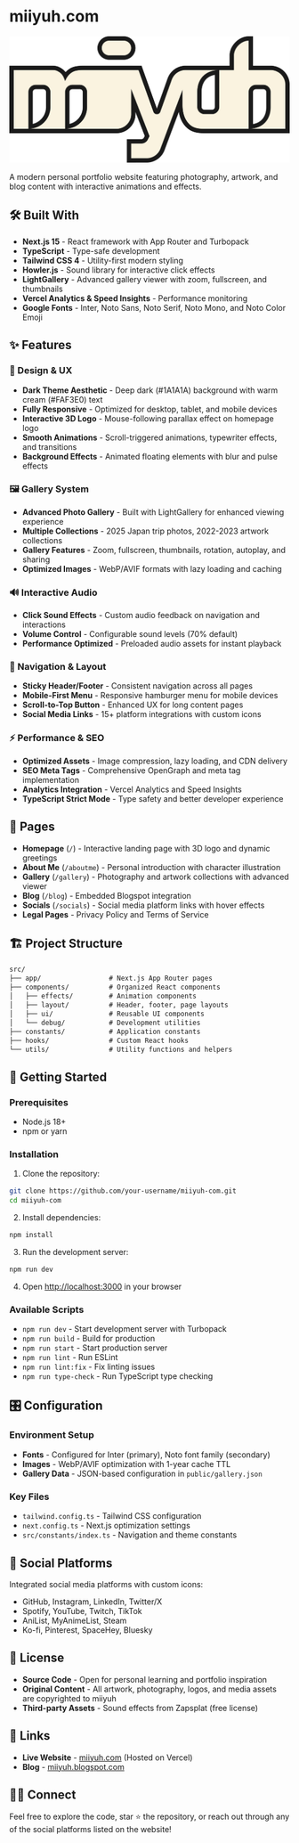 # miiyuh.com

![miiyuh.com logo](public/assets/img/logo_miiyuh_v4-white_with-border.png)

A modern personal portfolio website featuring photography, artwork, and blog content with interactive animations and effects.

## 🛠 Built With

- **Next.js 15** - React framework with App Router and Turbopack
- **TypeScript** - Type-safe development
- **Tailwind CSS 4** - Utility-first modern styling
- **Howler.js** - Sound library for interactive click effects
- **LightGallery** - Advanced gallery viewer with zoom, fullscreen, and thumbnails
- **Vercel Analytics & Speed Insights** - Performance monitoring
- **Google Fonts** - Inter, Noto Sans, Noto Serif, Noto Mono, and Noto Color Emoji

## ✨ Features

### 🎨 Design & UX

- **Dark Theme Aesthetic** - Deep dark (#1A1A1A) background with warm cream (#FAF3E0) text
- **Fully Responsive** - Optimized for desktop, tablet, and mobile devices
- **Interactive 3D Logo** - Mouse-following parallax effect on homepage logo
- **Smooth Animations** - Scroll-triggered animations, typewriter effects, and transitions
- **Background Effects** - Animated floating elements with blur and pulse effects

### 🖼️ Gallery System

- **Advanced Photo Gallery** - Built with LightGallery for enhanced viewing experience
- **Multiple Collections** - 2025 Japan trip photos, 2022-2023 artwork collections
- **Gallery Features** - Zoom, fullscreen, thumbnails, rotation, autoplay, and sharing
- **Optimized Images** - WebP/AVIF formats with lazy loading and caching

### 🔊 Interactive Audio

- **Click Sound Effects** - Custom audio feedback on navigation and interactions
- **Volume Control** - Configurable sound levels (70% default)
- **Performance Optimized** - Preloaded audio assets for instant playback

### 🧭 Navigation & Layout

- **Sticky Header/Footer** - Consistent navigation across all pages
- **Mobile-First Menu** - Responsive hamburger menu for mobile devices
- **Scroll-to-Top Button** - Enhanced UX for long content pages
- **Social Media Links** - 15+ platform integrations with custom icons

### ⚡ Performance & SEO

- **Optimized Assets** - Image compression, lazy loading, and CDN delivery
- **SEO Meta Tags** - Comprehensive OpenGraph and meta tag implementation
- **Analytics Integration** - Vercel Analytics and Speed Insights
- **TypeScript Strict Mode** - Type safety and better developer experience

## 📖 Pages

- **Homepage** (`/`) - Interactive landing page with 3D logo and dynamic greetings
- **About Me** (`/aboutme`) - Personal introduction with character illustration
- **Gallery** (`/gallery`) - Photography and artwork collections with advanced viewer
- **Blog** (`/blog`) - Embedded Blogspot integration
- **Socials** (`/socials`) - Social media platform links with hover effects
- **Legal Pages** - Privacy Policy and Terms of Service

## 🏗️ Project Structure

```text
src/
├── app/                 # Next.js App Router pages
├── components/          # Organized React components
│   ├── effects/         # Animation components
│   ├── layout/          # Header, footer, page layouts
│   ├── ui/              # Reusable UI components
│   └── debug/           # Development utilities
├── constants/           # Application constants
├── hooks/               # Custom React hooks
└── utils/               # Utility functions and helpers
```

## 🚀 Getting Started

### Prerequisites

- Node.js 18+
- npm or yarn

### Installation

1. Clone the repository:

```bash
git clone https://github.com/your-username/miiyuh-com.git
cd miiyuh-com
```

2. Install dependencies:

```bash
npm install
```

3. Run the development server:

```bash
npm run dev
```

4. Open [http://localhost:3000](http://localhost:3000) in your browser

### Available Scripts

- `npm run dev` - Start development server with Turbopack
- `npm run build` - Build for production
- `npm run start` - Start production server
- `npm run lint` - Run ESLint
- `npm run lint:fix` - Fix linting issues
- `npm run type-check` - Run TypeScript type checking

## 🎛️ Configuration

### Environment Setup

- **Fonts** - Configured for Inter (primary), Noto font family (secondary)
- **Images** - WebP/AVIF optimization with 1-year cache TTL
- **Gallery Data** - JSON-based configuration in `public/gallery.json`

### Key Files

- `tailwind.config.ts` - Tailwind CSS configuration
- `next.config.ts` - Next.js optimization settings
- `src/constants/index.ts` - Navigation and theme constants

## 📱 Social Platforms

Integrated social media platforms with custom icons:

- GitHub, Instagram, LinkedIn, Twitter/X
- Spotify, YouTube, Twitch, TikTok
- AniList, MyAnimeList, Steam
- Ko-fi, Pinterest, SpaceHey, Bluesky

## 📜 License

- **Source Code** - Open for personal learning and portfolio inspiration
- **Original Content** - All artwork, photography, logos, and media assets are copyrighted to miiyuh
- **Third-party Assets** - Sound effects from Zapsplat (free license)

## 🔗 Links

- **Live Website** - [miiyuh.com](https://miiyuh.com) (Hosted on Vercel)
- **Blog** - [miiyuh.blogspot.com](https://miiyuh.blogspot.com)

## 🙋‍♀️ Connect

Feel free to explore the code, star ⭐ the repository, or reach out through any of the social platforms listed on the website!
